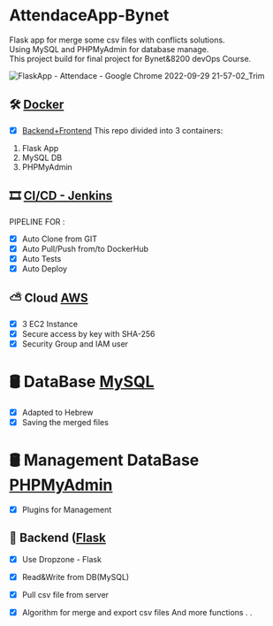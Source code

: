 # AttendaceApp-Bynet
Flask app for merge some csv files with conflicts solutions.  
Using MySQL and PHPMyAdmin for database manage.  
This project build for final project for Bynet&8200 devOps Course. 
 
![_FlaskApp - Attendace - Google Chrome_ 2022-09-29 21-57-02_Trim](https://user-images.githubusercontent.com/45693218/196436240-782741ba-4c6a-47ba-a86b-35c794bcb35c.gif)


## 🛠 [Docker](https://www.docker.com)
* [x] [Backend+Frontend](https://hub.docker.com/repository/docker/almogso/attenapp)
This repo divided into 3 containers:
1. Flask App
2. MySQL DB
3. PHPMyAdmin

## 🎞 [CI/CD - Jenkins](https://www.jenkins.io/doc/)
PIPELINE FOR : 
*  [x] Auto Clone from GIT
*  [x] Auto Pull/Push from/to DockerHub
*  [x] Auto Tests
*  [x] Auto Deploy

## ⛅️ Cloud [AWS](https://aws.amazon.com/)
* [x] 3 EC2 Instance
* [x] Secure access by key with SHA-256
* [x] Security Group and IAM user

# 🛢 DataBase [MySQL](https://www.mysql.com/)
* [x] Adapted to Hebrew
* [x] Saving the merged files

# 🛢 Management DataBase [PHPMyAdmin](https://www.phpmyadmin.net/)
* [x] Plugins for Management 

## 🔩 Backend ([Flask](https://flask.palletsprojects.com/)
* [x] Use Dropzone - Flask
* [x] Read&Write from DB(MySQL)
* [x] Pull csv file from server
* [x] Algorithm for merge and export csv files
   And more functions . .


